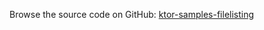 [//]: # (title: File Listing)
[//]: # (category: samples)
[//]: # (caption: File Listing)

Browse the source code on GitHub: [ktor-samples-filelisting](https://github.com/ktorio/ktor-samples/tree/master/other/filelisting)
